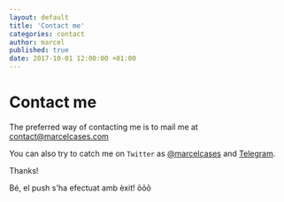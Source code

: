 ```yaml
---
layout: default
title: 'Contact me'
categories: contact
author: marcel
published: true
date: 2017-10-01 12:00:00 +01:00
---
```

# Contact me

The preferred way of contacting me is to mail me at    
[contact@marcelcases.com](mailto:contact@marcelcases.com?subject=Contact)    

You can also try to catch me
on `Twitter` as [@marcelcases] and [Telegram].    

[@marcelcases]: https://twitter.com/marcelcases    
[Telegram]: https://t.me/marcelcases    

Thanks!


Bé, el push s'ha efectuat amb èxit!
õõõ